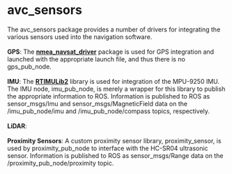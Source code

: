 # avc_sensors
The avc_sensors package provides a number of drivers for integrating the various sensors used into the navigation software.<br><br>
__GPS__: The [__nmea_navsat_driver__](http://wiki.ros.org/nmea_navsat_driver) package is used for GPS integration and launched with the appropriate launch file, and thus there is no gps_pub_node.<br><br>
__IMU__: The [__RTIMULib2__](https://github.com/richardstechnotes/RTIMULib2) library is used for integration of the MPU-9250 IMU. The IMU node, imu_pub_node, is merely a wrapper for this library to publish the appropriate information to ROS. Information is published to ROS as sensor_msgs/Imu and sensor_msgs/MagneticField data on the /imu_pub_node/imu and /imu_pub_node/compass topics, respectively.<br><br>
__LiDAR__:<br><br>
__Proximity Sensors__: A custom proximity sensor library, proximity_sensor, is used by proximity_pub_node to interface with the HC-SR04 ultrasonic sensor. Information is published to ROS as sensor_msgs/Range data on the /proximity_pub_node/proximity topic.
